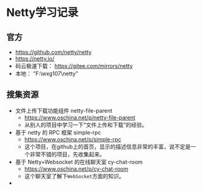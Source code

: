 # Netty学习记录



## 官方

- https://github.com/netty/netty
- https://netty.io/
- 码云极速下载： https://gitee.com/mirrors/netty
- 本地： "F:\wxg107\netty"

## 搜集资源

- 文件上传下载功能组件 netty-file-parent
  - https://www.oschina.net/p/netty-file-parent
  - 从别人的项目中学习一下“文件上传和下载”的经验。
- 基于 netty 的 RPC 框架 simple-rpc
  - https://www.oschina.net/p/simple-rpc
  - 这个项目，在github上的首页，显示的描述信息非常的丰富，说不定是一个非常不错的项目，先收集起来。
- 基于 Netty+Websocket 的在线聊天室 cy-chat-room
  - https://www.oschina.net/p/cy-chat-room
  - 这个聊天室了解下`WebSocket`方面的知识。
- 









